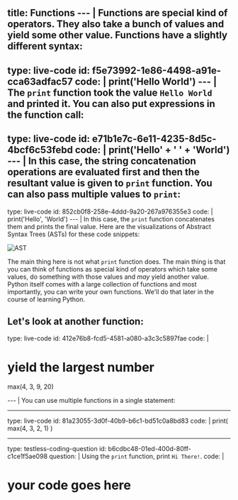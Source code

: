 title: Functions
--- |
  Functions are special kind of operators. They also take a bunch of values and yield some other value. Functions have a slightly different syntax:
---
type: live-code
id: f5e73992-1e86-4498-a91e-cca63adfac57
code: |
  print('Hello World')
--- |
  The `print` function took the value `Hello World` and printed it. You can also put expressions in the function call:
---
type: live-code
id: e71b1e7c-6e11-4235-8d5c-4bcf6c53febd
code: |
  print('Hello' + ' ' + 'World')
--- |
  In this case, the string concatenation operations are evaluated first and then the resultant value is given to `print` function. You can also pass multiple values to `print`:
---
type: live-code
id: 852cb0f8-258e-4ddd-9a20-267a976355e3
code: |
  print('Hello', 'World')
--- |
  In this case, the `print` function concatenates them and prints the final value. Here are the visualizations of Abstract Syntax Trees (ASTs) for these code snippets:

  ![AST](assets/img/ast2.svg)

  The main thing here is not what `print` function does. The main thing is that you can think of functions as special kind of operators which take some values, do something with those values and _may_ yield another value. Python itself comes with a large collection of functions and most importantly, you can write your own functions. We'll do that later in the course of learning Python.

  Let's look at another function:
---
type: live-code
id: 412e76b8-fcd5-4581-a080-a3c3c5897fae
code: |
  # yield the largest number
  max(4, 3, 9, 20)

--- |
  You can use multiple functions in a single statement:

---
type: live-code
id: 81a23055-3d0f-40b9-b6c1-bd51c0a8bd83
code: |
  print( max(4, 3, 2, 1) )

---
type: testless-coding-question
id: b6cdbc48-01ed-400d-80ff-c1ce1f5ae098
question: |
  Using the `print` function, print `Hi There!`.
code: |
  # your code goes here
